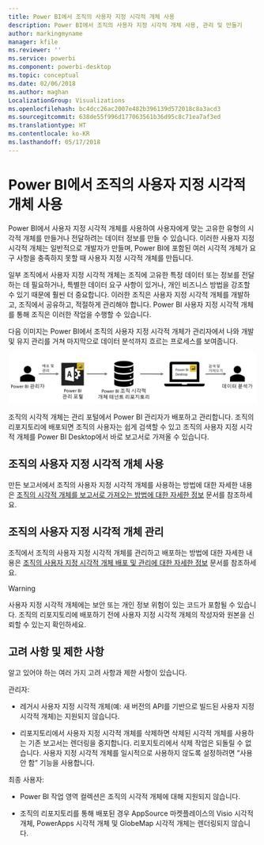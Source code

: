 ```yaml
---
title: Power BI에서 조직의 사용자 지정 시각적 개체 사용
description: Power BI에서 조직의 사용자 지정 시각적 개체 사용, 관리 및 만들기
author: markingmyname
manager: kfile
ms.reviewer: ''
ms.service: powerbi
ms.component: powerbi-desktop
ms.topic: conceptual
ms.date: 02/06/2018
ms.author: maghan
LocalizationGroup: Visualizations
ms.openlocfilehash: bc4dcc26ac2007e482b396139d572018c8a3acd3
ms.sourcegitcommit: 638de55f996d177063561b36d95c8c71ea7af3ed
ms.translationtype: HT
ms.contentlocale: ko-KR
ms.lasthandoff: 05/17/2018
---
```

# <a name="using-organization-custom-visuals-in-power-bi"></a>Power BI에서 조직의 사용자 지정 시각적 개체 사용

Power BI에서 사용자 지정 시각적 개체를 사용하여 사용자에게 맞는 고유한 유형의 시각적 개체를 만들거나 전달하려는 데이터 정보를 만들 수 있습니다. 이러한 사용자 지정 시각적 개체는 일반적으로 개발자가 만들며, Power BI에 포함된 여러 시각적 개체가 요구 사항을 충족하지 못할 때 사용자 지정 시각적 개체를 만듭니다. 

일부 조직에서 사용자 지정 시각적 개체는 조직에 고유한 특정 데이터 또는 정보를 전달하는 데 필요하거나, 특별한 데이터 요구 사항이 있거나, 개인 비즈니스 방법을 강조할 수 있기 때문에 훨씬 더 중요합니다. 이러한 조직은 사용자 지정 시각적 개체를 개발하고, 조직에서 공유하고, 적절하게 관리해야 합니다. Power BI 사용자 지정 시각적 개체를 통해 조직은 이러한 작업을 수행할 수 있습니다.

다음 이미지는 Power BI에서 조직의 사용자 지정 시각적 개체가 관리자에서 나와 개발 및 유지 관리를 거쳐 마지막으로 데이터 분석까지 흐르는 프로세스를 보여줍니다.

![](media/power-bi-custom-visuals-organizational/custom-visual-org-01.jpg)

조직의 시각적 개체는 관리 포털에서 Power BI 관리자가 배포하고 관리합니다. 조직의 리포지토리에 배포되면 조직의 사용자는 쉽게 검색할 수 있고 조직의 사용자 지정 시각적 개체를 Power BI Desktop에서 바로 보고서로 가져올 수 있습니다.

## <a name="using-organizational-custom-visuals"></a>조직의 사용자 지정 시각적 개체 사용

만든 보고서에서 조직의 사용자 지정 시각적 개체를 사용하는 방법에 대한 자세한 내용은 [조직의 시각적 개체를 보고서로 가져오는 방법에 대한 자세한 정보](power-bi-custom-visuals.md) 문서를 참조하세요.
 
## <a name="administering-organizational-custom-visuals"></a>조직의 사용자 지정 시각적 개체 관리

조직에서 조직의 사용자 지정 시각적 개체를 관리하고 배포하는 방법에 대한 자세한 내용은 [조직의 사용자 지정 시각적 개체 배포 및 관리에 대한 자세한 정보](https://go.microsoft.com/fwlink/?linkid=866790) 문서를 참조하세요.

> [!WARNING]
> 사용자 지정 시각적 개체에는 보안 또는 개인 정보 위험이 있는 코드가 포함될 수 있습니다. 조직의 리포지토리에 배포하기 전에 사용자 지정 시각적 개체의 작성자와 원본을 신뢰할 수 있는지 확인하세요. 
> 

## <a name="considerations-and-limitations"></a>고려 사항 및 제한 사항
 
알고 있어야 하는 여러 가지 고려 사항과 제한 사항이 있습니다.
 
관리자:

* 레거시 사용자 지정 시각적 개체(예: 새 버전의 API를 기반으로 빌드된 사용자 지정 시각적 개체)는 지원되지 않습니다.

* 리포지토리에서 사용자 지정 시각적 개체를 삭제하면 삭제된 시각적 개체를 사용하는 기존 보고서는 렌더링을 중지합니다. 리포지토리에서 삭제 작업은 되돌릴 수 없습니다. 사용자 지정 시각적 개체를 일시적으로 사용하지 않도록 설정하려면 “사용 안 함” 기능을 사용합니다.
 
최종 사용자:

* Power BI 작업 영역 컬렉션은 조직의 시각적 개체에 대해 지원되지 않습니다.

* 조직의 리포지토리를 통해 배포된 경우 AppSource 마켓플레이스의 Visio 시각적 개체, PowerApps 시각적 개체 및 GlobeMap 시각적 개체는 렌더링되지 않습니다.
